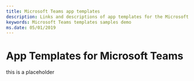 ```yaml
---
title: Microsoft Teams app templates
description: Links and descriptions of app templates for the Microsoft Teams platform
keywords: Microsoft Teams templates samples demo
ms.date: 05/01/2019
---
```


# App Templates for  Microsoft Teams

this is a placeholder